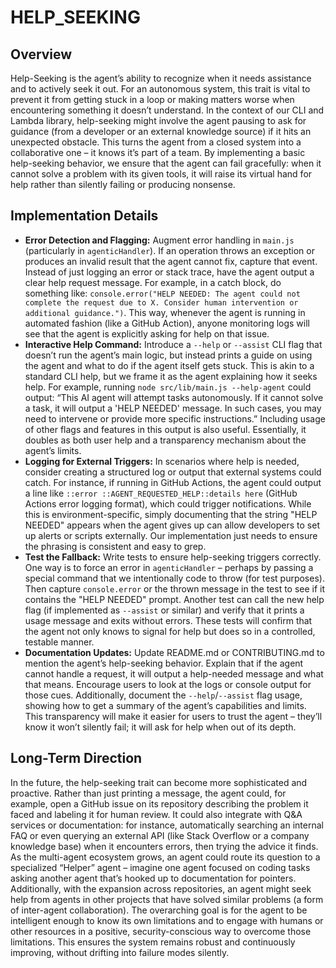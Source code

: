 # HELP_SEEKING

## Overview
Help-Seeking is the agent’s ability to recognize when it needs assistance and to actively seek it out. For an autonomous system, this trait is vital to prevent it from getting stuck in a loop or making matters worse when encountering something it doesn’t understand. In the context of our CLI and Lambda library, help-seeking might involve the agent pausing to ask for guidance (from a developer or an external knowledge source) if it hits an unexpected obstacle. This turns the agent from a closed system into a collaborative one – it knows it’s part of a team. By implementing a basic help-seeking behavior, we ensure that the agent can fail gracefully: when it cannot solve a problem with its given tools, it will raise its virtual hand for help rather than silently failing or producing nonsense.

## Implementation Details
- **Error Detection and Flagging:** Augment error handling in `main.js` (particularly in `agenticHandler`). If an operation throws an exception or produces an invalid result that the agent cannot fix, capture that event. Instead of just logging an error or stack trace, have the agent output a clear help request message. For example, in a catch block, do something like: `console.error("HELP NEEDED: The agent could not complete the request due to X. Consider human intervention or additional guidance.")`. This way, whenever the agent is running in automated fashion (like a GitHub Action), anyone monitoring logs will see that the agent is explicitly asking for help on that issue.
- **Interactive Help Command:** Introduce a `--help` or `--assist` CLI flag that doesn’t run the agent’s main logic, but instead prints a guide on using the agent and what to do if the agent itself gets stuck. This is akin to a standard CLI help, but we frame it as the agent explaining how it seeks help. For example, running `node src/lib/main.js --help-agent` could output: “This AI agent will attempt tasks autonomously. If it cannot solve a task, it will output a 'HELP NEEDED' message. In such cases, you may need to intervene or provide more specific instructions.” Including usage of other flags and features in this output is also useful. Essentially, it doubles as both user help and a transparency mechanism about the agent’s limits.
- **Logging for External Triggers:** In scenarios where help is needed, consider creating a structured log or output that external systems could catch. For instance, if running in GitHub Actions, the agent could output a line like `::error ::AGENT_REQUESTED_HELP::details here` (GitHub Actions error logging format), which could trigger notifications. While this is environment-specific, simply documenting that the string "HELP NEEDED" appears when the agent gives up can allow developers to set up alerts or scripts externally. Our implementation just needs to ensure the phrasing is consistent and easy to grep.
- **Test the Fallback:** Write tests to ensure help-seeking triggers correctly. One way is to force an error in `agenticHandler` – perhaps by passing a special command that we intentionally code to throw (for test purposes). Then capture `console.error` or the thrown message in the test to see if it contains the "HELP NEEDED" prompt. Another test can call the new help flag (if implemented as `--assist` or similar) and verify that it prints a usage message and exits without errors. These tests will confirm that the agent not only knows to signal for help but does so in a controlled, testable manner.
- **Documentation Updates:** Update README.md or CONTRIBUTING.md to mention the agent’s help-seeking behavior. Explain that if the agent cannot handle a request, it will output a help-needed message and what that means. Encourage users to look at the logs or console output for those cues. Additionally, document the `--help`/`--assist` flag usage, showing how to get a summary of the agent’s capabilities and limits. This transparency will make it easier for users to trust the agent – they’ll know it won’t silently fail; it will ask for help when out of its depth.

## Long-Term Direction
In the future, the help-seeking trait can become more sophisticated and proactive. Rather than just printing a message, the agent could, for example, open a GitHub issue on its repository describing the problem it faced and labeling it for human review. It could also integrate with Q&A services or documentation: for instance, automatically searching an internal FAQ or even querying an external API (like Stack Overflow or a company knowledge base) when it encounters errors, then trying the advice it finds. As the multi-agent ecosystem grows, an agent could route its question to a specialized “Helper” agent – imagine one agent focused on coding tasks asking another agent that’s hooked up to documentation for pointers. Additionally, with the expansion across repositories, an agent might seek help from agents in other projects that have solved similar problems (a form of inter-agent collaboration). The overarching goal is for the agent to be intelligent enough to know its own limitations and to engage with humans or other resources in a positive, security-conscious way to overcome those limitations. This ensures the system remains robust and continuously improving, without drifting into failure modes silently.
